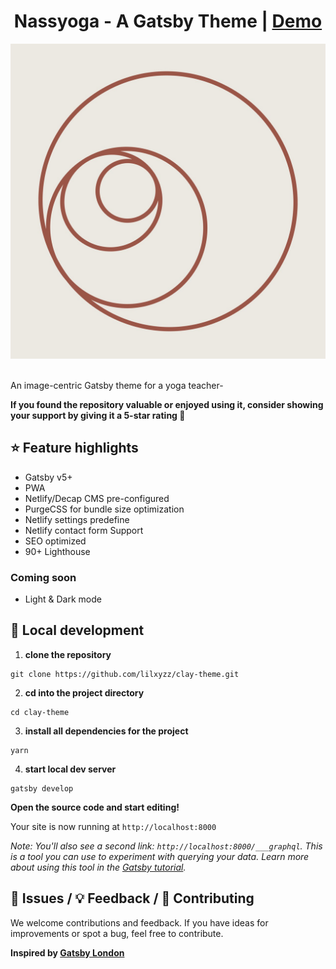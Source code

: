 
<h1 align=center>  Nassyoga - A Gatsby Theme | <a href="https://clay-theme.netlify.app" rel="nofollow">Demo</a></h1>


![clay-gatsby-theme](src/img/nassyoga_logo.jpg)
<br></br>

An image-centric Gatsby theme for a yoga teacher-

**If you found the repository valuable or enjoyed using it, consider showing your support by giving it a 5-star rating 🍻**


## ⭐ Feature highlights

- Gatsby v5+
- PWA
- Netlify/Decap CMS pre-configured
- PurgeCSS for bundle size optimization
- Netlify settings predefine
- Netlify contact form Support
- SEO optimized
- 90+ Lighthouse

### Coming soon  

- Light & Dark mode

## 🚀 Local development

1. **clone the repository**

```
git clone https://github.com/lilxyzz/clay-theme.git
```

2. **cd into the project directory**

```
cd clay-theme
```

3. **install all dependencies for the project**

```
yarn
```

4. **start local dev server**

```
gatsby develop 
```

**Open the source code and start editing!**

Your site is now running at `http://localhost:8000`

_Note: You'll also see a second link: _`http://localhost:8000/___graphql`_. This is a tool you can use to experiment with querying your data. Learn more about using this tool in the [Gatsby tutorial](https://www.gatsbyjs.org/tutorial/part-five/#introducing-graphiql)._

## 🐛 Issues / 💡 Feedback / 👑 Contributing

We welcome contributions and feedback. If you have ideas for improvements or spot a bug, feel free to contribute.

**Inspired by <a target="_blank" href="https://github.com/ImedAdel/gatsby-london" rel="nofollow">Gatsby London</a>**
